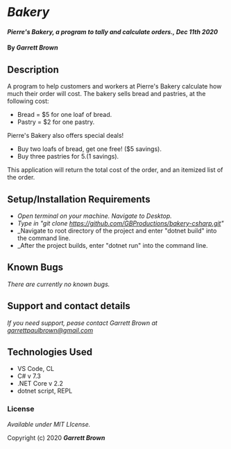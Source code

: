 # _Bakery_

#### _Pierre's Bakery, a program to tally and calculate orders., Dec 11th 2020_

#### By _**Garrett Brown**_

## Description
A program to help customers and workers at Pierre's Bakery calculate how much their order will cost. The bakery sells bread and pastries, at the following cost:
* Bread = $5 for one loaf of bread.
* Pastry = $2 for one pastry.

Pierre's Bakery also offers special deals! 
* Buy two loafs of bread, get one free! ($5 savings).
* Buy three pastries for $5. ($1 savings).

This application will return the total cost of the order, and an itemized list of the order.



## Setup/Installation Requirements

* _Open terminal on your machine. Navigate to Desktop._
* _Type in "git clone https://github.com/GBProductions/bakery-csharp.git"_
* _Navigate to root directory of the project and enter "dotnet build" into the command line.
* _After the project builds, enter "dotnet run" into the command line.



## Known Bugs

_There are currently no known bugs._

## Support and contact details

_If you need support, pease contact Garrett Brown at <garrettpaulbrown@gmail.com>_

## Technologies Used
* VS Code, CL
* C# v 7.3
* .NET Core v 2.2
* dotnet script, REPL

### License

*Available under MIT LIcense.*

Copyright (c) 2020 **_Garrett Brown_**
